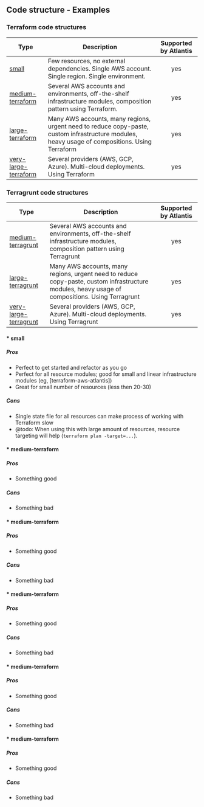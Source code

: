 ## Code structure - Examples

### Terraform code structures

| Type | Description | Supported by Atlantis |
|------|-------------|:----:|
| [small](./examples/small) | Few resources, no external dependencies. Single AWS account. Single region. Single environment. | yes |
| [medium-terraform](./examples/medium-terraform) | Several AWS accounts and environments, off-the-shelf infrastructure modules, composition pattern using Terraform. | yes |
| [large-terraform](./examples/large-terraform) | Many AWS accounts, many regions, urgent need to reduce copy-paste, custom infrastructure modules, heavy usage of compositions. Using Terraform | yes |
| [very-large-terraform](./examples/very-large-terraform) | Several providers (AWS, GCP, Azure). Multi-cloud deployments. Using Terraform | yes |

### Terragrunt code structures

| Type | Description | Supported by Atlantis |
|------|-------------|:----:|
| [medium-terragrunt](./examples/medium-terragrunt) | Several AWS accounts and environments, off-the-shelf infrastructure modules, composition pattern using Terragrunt | yes |
| [large-terragrunt](./examples/large-terragrunt) | Many AWS accounts, many regions, urgent need to reduce copy-paste, custom infrastructure modules, heavy usage of compositions. Using Terragrunt | yes |
| [very-large-terragrunt](./examples/very-large-terragrunt) | Several providers (AWS, GCP, Azure). Multi-cloud deployments. Using Terragrunt | yes |

#### * small

##### Pros

- Perfect to get started and refactor as you go 
- Perfect for all resource modules; good for small and linear infrastructure modules (eg, [terraform-aws-atlantis])
- Great for small number of resources (less then 20-30)

##### Cons

- Single state file for all resources can make process of working with Terraform slow
- @todo: When using this with large amount of resources, resource targeting will help (`terraform plan -target=...`).

#### * medium-terraform

##### Pros

- Something good

##### Cons

- Something bad

#### * medium-terraform

##### Pros

- Something good

##### Cons

- Something bad

#### * medium-terraform

##### Pros

- Something good

##### Cons

- Something bad

#### * medium-terraform

##### Pros

- Something good

##### Cons

- Something bad

#### * medium-terraform

##### Pros

- Something good

##### Cons

- Something bad

